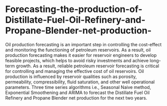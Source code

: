 # Forecasting-the-production-of-Distillate-Fuel-Oil-Refinery-and-Propane-Blender-net-production-
Oil production forecasting is an important step in controlling the cost-effect and monitoring the functioning of petroleum reservoirs. As a result, oil production forecasting makes it easier for reservoir engineers to develop feasible projects, which helps to avoid risky investments and achieve long-term growth. As a result, reliable petroleum reservoir forecasting is critical for controlling and managing the effective cost of oil reservoirs. Oil production is influenced by reservoir qualities such as porosity, permeability, compressibility, fluid saturation, and other well operational parameters. Three time series algorithms i.e., Seasonal Naive method, Exponential Smoothening and ARIMA to forecast the Distillate Fuel Oil Refinery and Propane Blender net production for the next two years. 
